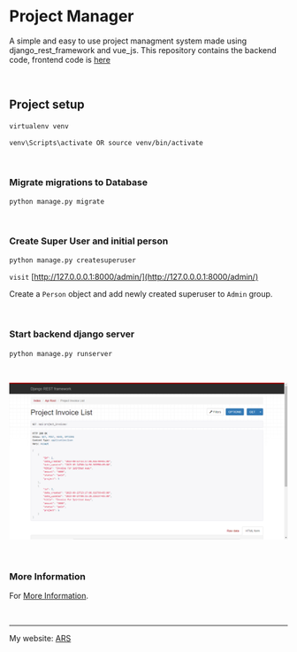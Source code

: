 # Project Manager
A simple and easy to use project managment system made using django_rest_framework and vue_js. This repository contains the backend code, frontend code is [here](https://github.com/ars-4/project_manager_frontend.git)

<br>

## Project setup
```
virtualenv venv
```
``` 
venv\Scripts\activate OR source venv/bin/activate 
```
<br>

### Migrate migrations to Database
```
python manage.py migrate
```
<br>

### Create Super User and initial person
```
python manage.py createsuperuser
```
`visit` [http://127.0.0.0.1:8000/admin/](http://127.0.0.0.1:8000/admin/)

Create a `Person` object and add newly created superuser to `Admin` group.

<br>

### Start backend django server
```
python manage.py runserver
```

<br>

![project_invoices](/screenshots/project_invoice_list.png)

<br>


### More Information
For [More Information](https://djangoproject.com/).

<br>

<hr>

My website: [ARS](https://dev-ars.vercel.app/)

